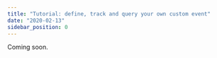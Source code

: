 ```yaml
---
title: "Tutorial: define, track and query your own custom event"
date: "2020-02-13"
sidebar_position: 0
---
```


Coming soon.
